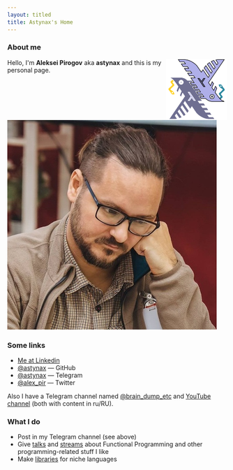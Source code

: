 ```yaml
---
layout: titled
title: Astynax's Home
---
```


### About me

<img style="height: 10em; float: right;" src="/assets/images/logo.svg" alt="logo">

Hello, I'm **Aleksei Pirogov** aka **astynax** and this is my personal page.

![This is how I usually look like (photo)](/assets/images/me.jpeg)

### Some links

- [Me at Linkedin](https://www.linkedin.com/in/aleksei-pirogov-81027261/)
- [@astynax](https://github.com/astynax) — GitHub
- [@astynax](https://t.me/astynax) — Telegram
- [@alex_pir](https://twitter.com/alex_pir) — Twitter

Also I have a Telegram channel named [@brain_dump_etc](https://t.me/brain_dump_etc) and [YouTube channel](https://www.youtube.com/channel/UCXk1kxTjZwluYLyijyKVsAA) (both with content in ru/RU).

### What I do

- Post in my Telegram channel (see above)
- Give [talks](https://www.youtube.com/playlist?list=PLUFoWyWge7mpc5ZOo6Q-j-tiK_Vb1ttWC) and [streams](https://www.youtube.com/watch?v=lqMEyaPL3Pg&list=PLUFoWyWge7mqvT8qWCr-iuP3NAXAl5FTt&pp=gAQBiAQB) about Functional Programming and other programming-related stuff I like
- Make [libraries](https://github.com/astynax/tea-combine) for niche languages
